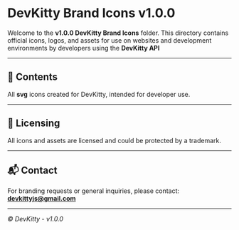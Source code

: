 # DevKitty Brand Icons v1.0.0

Welcome to the **v1.0.0 DevKitty Brand Icons** folder. This directory contains official icons, logos, and assets for use on websites and development environments by developers using the **DevKitty API**

---

## 📁 Contents

All **svg** icons created for DevKitty, intended for developer use.

---

## 📄 Licensing
All icons and assets are licensed and could be protected by a trademark.

---

## 📬 Contact
For branding requests or general inquiries, please contact: **devkittyjs@gmail.com**

---

*© DevKitty - v1.0.0*
